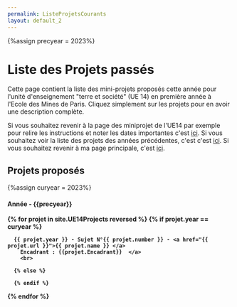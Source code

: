 ```yaml
---
permalink: ListeProjetsCourants
layout: default_2
---
```

{%assign precyear = 2023%}

# Liste des Projets passés

Cette page contient la liste des mini-projets proposés cette année pour l'unité d'enseignement "terre et société" (UE 14) en première année à l'Ecole des Mines de Paris. Cliquez simplement sur les projets pour en avoir une description complète.

Si vous souhaitez revenir à la page des miniprojet de l'UE14 par exemple pour relire les instructions et noter les dates importantes c'est [ici]({{site.url}}/MINES-UE14-miniprojet.html). Si vous souhaitez voir la liste des projets des années précédentes, c'est c'est [ici]({{site.url}}/ListeProjetsPrecedents.html). Si vous souhaitez revenir à ma page principale, c'est [ici]({{site.url}}/index.html).

## Projets proposés
{%assign curyear = 2023%}
<h4>
         <a id="annee{{precyear}}"> Année - {{precyear}}
         <br> <br>
{% for projet in site.UE14Projects reversed %}
      {% if projet.year == curyear %}

      {{ projet.year }} - Sujet N°{{ projet.number }} - <a href="{{ projet.url }}">{{ projet.name }} </a>
        Encadrant : {{projet.Encadrant}}  </a>
        <br>

      {% else %}

      {% endif %}


{% endfor %}
